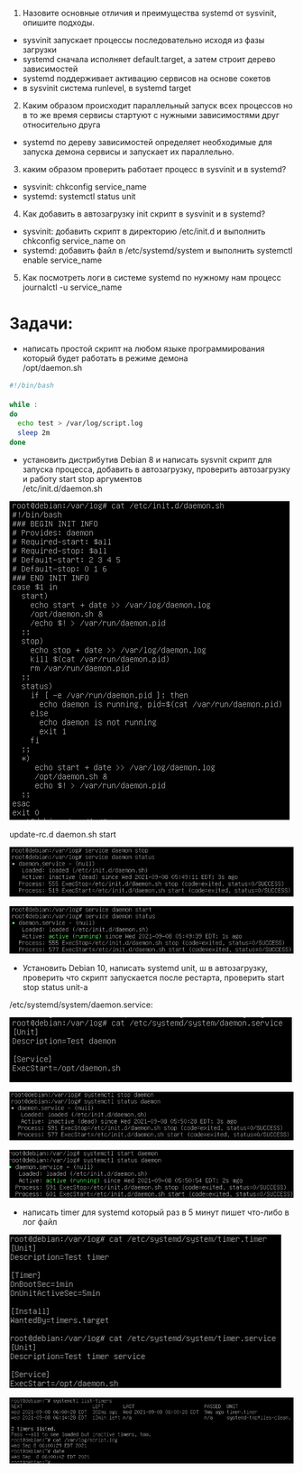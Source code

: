 1. Назовите основные отличия и преимущества systemd от sysvinit, опишите подходы.
 - sysvinit запускает процессы последовательно исходя из фазы загрузки
 - systemd сначала исполняет default.target, а затем строит дерево зависимостей
 - systemd поддерживает активацию сервисов на основе сокетов
 - в sysvinit система runlevel, в systemd target
2. Каким образом происходит параллельный запуск всех процессов но в то же время сервисы стартуют с нужными зависимостями друг относительно друга
 - systemd по дереву зависимостей определяет необходимые для запуска демона сервисы и запускает их параллельно.
3. каким образом проверить работает процесс в sysvinit и в systemd?
 - sysvinit: chkconfig service_name
 - systemd: systemctl status unit
4. Как добавить в автозагрузку init скрипт в sysvinit и в systemd?
 - sysvinit: добавить скрипт в директорию /etc/init.d и выполнить chkconfig service_name on
 - systemd: добавить файл в /etc/systemd/system и выполнить systemctl enable service_name
5. Как посмотреть логи в системе systemd по нужному нам процесс  
   journalctl -u service_name
   
   
# Задачи:
 - написать простой скрипт на любом языке программирования который будет работать в режиме демона  
 /opt/daemon.sh

 ```bash
 #!/bin/bash

 while :
 do
   echo test > /var/log/script.log
   sleep 2m
 done
 ```

 - установить дистрибутив Debian 8 и написать sysvnit скрипт для запуска процесса, добавить в автозагрузку, проверить автозагрузку и работу start stop 
аргументов  
 /etc/init.d/daemon.sh

![linux console](1.png)  

update-rc.d daemon.sh start



![linux console](3.png)

![linux console](4.png)

 - Установить Debian 10, написать systemd unit, ш в автозагрузку, проверить что скрипт запускается после рестарта, проверить start stop status unit-а  

 /etc/systemd/system/daemon.service:

![linux console](5.png)

![linux console](6.png)

![linux console](7.png)

 - написать timer для systemd который раз в 5 минут пишет что-либо в лог файл  

![linux console](8.png)

![linux console](9.png)
   
